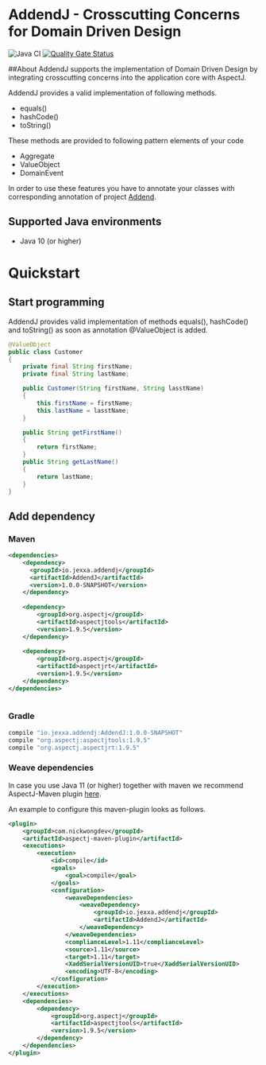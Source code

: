 # AddendJ - Crosscutting Concerns for Domain Driven Design 

![Java CI](https://github.com/repplix/AddendJ/workflows/Java%20CI/badge.svg) [![Quality Gate Status](https://sonarcloud.io/api/project_badges/measure?project=io.jexxa.addendj%3AAddendJ&metric=alert_status)](https://sonarcloud.io/dashboard?id=io.jexxa.addendj%3AAddendJ)

##About
AddendJ supports the implementation of Domain Driven Design by integrating crosscutting concerns into the application core with AspectJ. 

AddendJ provides a valid implementation of following methods.
* equals()
* hashCode()
* toString()

These methods are provided to following pattern elements of your code
* Aggregate
* ValueObject
* DomainEvent   

In order to use these features you have to annotate your classes with corresponding annotation of project [Addend](https://github.com/repplix/Addend).                

## Supported Java environments
*   Java 10 (or higher)

# Quickstart

## Start programming 

AddendJ provides valid implementation of methods equals(), hashCode() and toString() as soon as annotation @ValueObject is added.  

```Java
@ValueObject
public class Customer
{
    private final String firstName; 
    private final String lastName; 

    public Customer(String firstName, String lasstName)
    {
        this.firstName = firstName;
        this.lastName = lasstName;
    }

    public String getFirstName()
    {
        return firstName;
    }
    public String getLastName()
    {
        return lastName;
    }
}
```

## Add dependency

### Maven

```xml      
<dependencies>
    <dependency>
      <groupId>io.jexxa.addendj</groupId>
      <artifactId>AddendJ</artifactId>
      <version>1.0.0-SNAPSHOT</version>
    </dependency>
    
    <dependency>
        <groupId>org.aspectj</groupId>
        <artifactId>aspectjtools</artifactId>
        <version>1.9.5</version>
    </dependency>
    
    <dependency>
        <groupId>org.aspectj</groupId>
        <artifactId>aspectjrt</artifactId>
        <version>1.9.5</version>
    </dependency>
</dependencies>
 
```

### Gradle

```gradle
compile "io.jexxa.addendj:AddendJ:1.0.0-SNAPSHOT"
compile "org.aspectj:aspectjtools:1.9.5"
compile "org.aspectj.aspectjrt:1.9.5"
```          

### Weave dependencies

In case you use Java 11 (or higher) together with maven we recommend AspectJ-Maven plugin [here](https://github.com/nickwongdev/aspectj-maven-plugin).  

An example to configure this maven-plugin looks as follows.    
```xml
<plugin>
    <groupId>com.nickwongdev</groupId>
    <artifactId>aspectj-maven-plugin</artifactId>
    <executions>
        <execution>
            <id>compile</id>
            <goals>
                <goal>compile</goal>
            </goals>
            <configuration>
                <weaveDependencies>
                    <weaveDependency>
                        <groupId>io.jexxa.addendj</groupId>
                        <artifactId>AddendJ</artifactId>
                    </weaveDependency>
                </weaveDependencies>
                <complianceLevel>1.11</complianceLevel>
                <source>1.11</source>
                <target>1.11</target>
                <XaddSerialVersionUID>true</XaddSerialVersionUID>
                <encoding>UTF-8</encoding>
            </configuration>
        </execution>
    </executions>
    <dependencies>
        <dependency>
            <groupId>org.aspectj</groupId>
            <artifactId>aspectjtools</artifactId>
            <version>1.9.5</version>
        </dependency>
    </dependencies>
</plugin>
 ```
